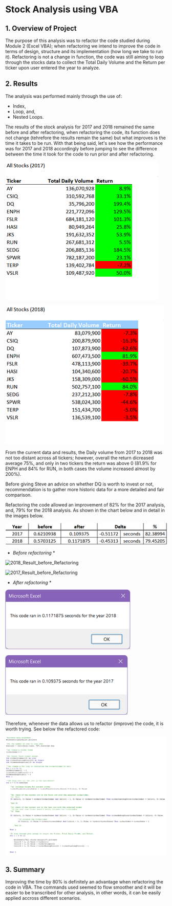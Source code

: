 # Stock Analysis using VBA

## 1. Overview of Project

The purpose of this analysis was to refactor the code studied during Module 2 (Excel VBA); when refactoring we intend to improve the code in terms of design, structure and its implementation (how long we take to run it). Refactoring is not a change in function, the code was still aiming to loop through the stocks data to collect the Total Daily Volume and the Return per ticker upon user entered the year to analyze.

## 2. Results

The analysis was performed mainly through the use of:
- Index, 
- Loop, and,
- Nested Loops.

The results of the stock analysis for 2017 and 2018 remained the same before and after refactoring, when refactoring the code, its function does not change (tehrefore the results remain the same) but what improves is the time it takes to be run. With that being said, let's see how the performance was for 2017 and 2018 accordingly before jumping to see the difference between the time it took for the code to run prior and after refactoring.

![2017 All Stocks Analysis Results](/Resources/All_Stocks_Analysis_2017.png)

![2018 All Stocks Analysis Results](/Resources/All_Stocks_Analysis_2018.png)

From the current data and results, the Daily volume from 2017 to 2018 was not too distant across all tickers; however, overall the return dicreased average 75%, and only in two tickers the return was above 0 (81.9% for ENPH and 84% for RUN, in both cases the volume increased almost by 200%). 

Before giving Steve an advice on whether DQ is worth to invest or not, recommendation is to gather more historic data for a more detailed and fair comparison.

Refactoring the code allowed an improvement of 82% for the 2017 analysis, and, 79% for the 2018 analysis. As shown in the chart below and in detail in the images below.

![Challenge_2017vs2018_comparison](/Resources/VBA_Challenge_2017vs2018_comparison.png)

* *Before refactoring* *

![2018_Result_before_Refactoring](/Resources/2018_Result_before_Refactoring)

![2017_Result_before_Refactoring](/Resources/2017_Result_before_Refactoring)

* *After refactoring* *

![VBA_Challenge_2018](/Resources/VBA_Challenge_2018.png)

![VBA_Challenge_2017](/Resources/VBA_Challenge_2017.png)

Therefore, whenever the data allows us to refactor (improve) the code, it is worth trying. See below the refactored code:

![Refactored Code](/Resources/Refactored_Code.png)

## 3. Summary

Improving the time by 80% is definitely an advantage when refactoring the code in VBA. The commands used seemed to flow smoother and it will be easier to be transcribed for other analysis, in other words, it can be easily applied accross different scenarios.
